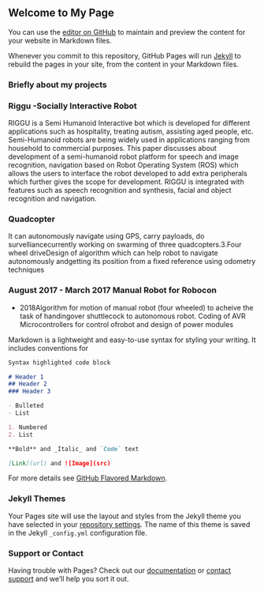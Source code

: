 ## Welcome to My Page

You can use the [editor on GitHub](https://github.com/harshavardhanguda/harshavardhanguda.github.io/edit/master/README.md) to maintain and preview the content for your website in Markdown files.

Whenever you commit to this repository, GitHub Pages will run [Jekyll](https://jekyllrb.com/) to rebuild the pages in your site, from the content in your Markdown files.

### Briefly about my projects

### Riggu -Socially Interactive Robot
RIGGU is a Semi Humanoid Interactive bot which is developed for different applications such as hospitality, treating autism, assisting aged people, etc. Semi-Humanoid robots are being widely used in applications ranging from household to commercial purposes. This paper discusses about development of a semi-humanoid robot platform for speech and image recognition, navigation based on Robot Operating System (ROS) which allows the users to interface the robot developed to add extra peripherals which further gives the scope for development. RIGGU is integrated with features such as speech recognition and synthesis, facial and object recognition and navigation.
### Quadcopter
It can autonomously navigate using GPS, carry payloads, do survelliancecurrently working on swarming of three quadcopters.3.Four wheel driveDesign of algorithm which can help robot to navigate autonomously andgetting its position from a fixed reference using odometry techniques
### August 2017 - March 2017 Manual Robot for Robocon 
- 2018Algorithm for motion of manual robot (four wheeled) to acheive the task of handingover shuttlecock to autonomous robot.  Coding of AVR Microcontrollers for control ofrobot and design of power modules

Markdown is a lightweight and easy-to-use syntax for styling your writing. It includes conventions for

```markdown
Syntax highlighted code block

# Header 1
## Header 2
### Header 3

- Bulleted
- List

1. Numbered
2. List

**Bold** and _Italic_ and `Code` text

[Link](url) and ![Image](src)
```

For more details see [GitHub Flavored Markdown](https://guides.github.com/features/mastering-markdown/).

### Jekyll Themes

Your Pages site will use the layout and styles from the Jekyll theme you have selected in your [repository settings](https://github.com/harshavardhanguda/harshavardhanguda.github.io/settings). The name of this theme is saved in the Jekyll `_config.yml` configuration file.

### Support or Contact

Having trouble with Pages? Check out our [documentation](https://help.github.com/categories/github-pages-basics/) or [contact support](https://github.com/contact) and we’ll help you sort it out.
